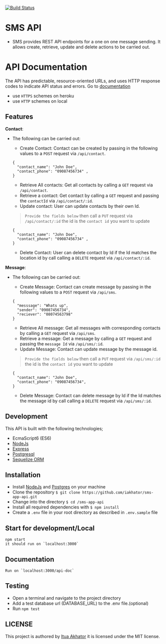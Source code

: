 
[![Build Status](https://travis-ci.org/iakhator/sms-app-api.svg?branch=master)](https://travis-ci.org/iakhator/sms-app-api)

# SMS API

* SMS provides REST API endpoints for a one on one message sending. It allows create, retrieve, update and delete actions to be carried out.

# API Documentation
The API has predictable, resource-oriented URLs, and uses HTTP response codes to indicate API status and errors. Go to [documentation](https://sms-message-api.herokuapp.com/api-docs/)

- use `HTTPS` schemes on heroku
- use `HTTP` schemes on local

## Features

**Contact**:

- The following can be carried out:
  - Create Contact: Contact can be created by passing in the following values to a `POST` request via `/api/contact`.
  
  ``` 
  {
    "contact_name": "John Doe",
    "contact_phone": "09087456734" ,
  }
  ```

  - Retrieve All contacts: Get all contacts by calling a `GET` request via `/api/contact`.
  - Retrieve a contact: Get contact by calling a `GET` request and passing the `contactId` via `/api/contact/:id`.
  - Update contact: User can update contacts by their own Id.
  >`Provide the fields below` then call a `PUT` request via `/api/contact/:id`  the id is the `contact id` you want to update

  ``` 
  {
    "contact_name": "John Doe",
    "contact_phone": "09087456734" ,
  }
  ```

  - Delete Contact: User can delete contact by Id if the Id matches the location id by call calling a `DELETE` request via `/api/contact/:id`.

**Message**:

- The following can be carried out:
  - Create Message: Contact can create message by passing in the following values to a `POST` request via `/api/sms`.
  
  ``` 
  {
    "messsage": "Whats up",
    "sender": "09087456734",
    "reciever": "08074563798"
  }
  ```

  - Retrieve All message: Get all messages with corresponding contacts by calling a `GET` request via `/api/sms`.
  - Retrieve a message: Get a message by calling a `GET` request and passing the `message Id` via `/api/sms/:id`.
  - Update Message: Contact can update message by the message id.
  >`Provide the fields below` then call a `PUT` request via `/api/sms/:id`  the id is the `contact id` you want to update

  ``` 
  {
    "contact_name": "John Doe",
    "contact_phone": "09087456734",
  }
  ```

  - Delete Message: Contact can delete message by Id if the Id matches the message id by call calling a `DELETE` request via `/api/sms/:id`.

## Development
This API is built with the following technologies;

- EcmaScript6 (ES6)
- [NodeJs](https://nodejs.org)
- [Express](http://expressjs.com/)
- [Postgresql](https://www.postgresql.org/)
- [Sequelize ORM](http://docs.sequelizejs.com/en/v3/)

## Installation

- Install [NodeJs](https://nodejs.org/en/) and [Postgres](https://www.postgresql.org/) on your machine
- Clone the repository `$ git clone https://github.com/iakhator/sms-app-api.git`
- Change into the directory `$ cd /sms-app-api`
- Install all required dependencies with `$ npm install`
- Create a `.env` file in your root directory as described in `.env.sample` file

## Start for development/Local
```
npm start
it should run on `localhost:3000`
```

## Documentation
```
Run on `localhost:3000/api-doc`
```

## Testing

- Open a terminal and navigate to the project directory 
- Add a test database url (DATABASE_URL) to the .env file.(optional)
- Run `npm test`

## LICENSE
 This project is authored by [Itua Akhator](https://github.com/iakhator) it is licensed under the MIT license.
